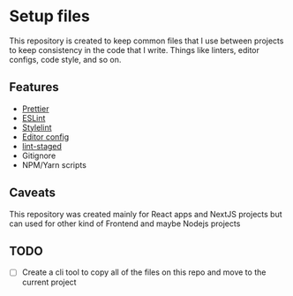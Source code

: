 # Setup files

This repository is created to keep common files that I use between projects to keep consistency in the code that I write. Things like linters, editor configs, code style, and so on.

## Features

- [Prettier](https://prettier.io/)
- [ESLint](https://eslint.org/)
- [Stylelint](https://stylelint.io/)
- [Editor config](https://editorconfig.org/)
- [lint-staged](https://github.com/okonet/lint-staged)
- Gitignore
- NPM/Yarn scripts

## Caveats

This repository was created mainly for React apps and NextJS projects but can used for other kind of Frontend and maybe Nodejs projects

## TODO

- [ ] Create a cli tool to copy all of the files on this repo and move to the current project
